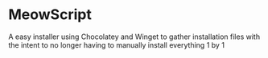 # MeowScript
A easy installer using Chocolatey and Winget to gather installation files with the intent to no longer having to manually install everything 1 by 1
